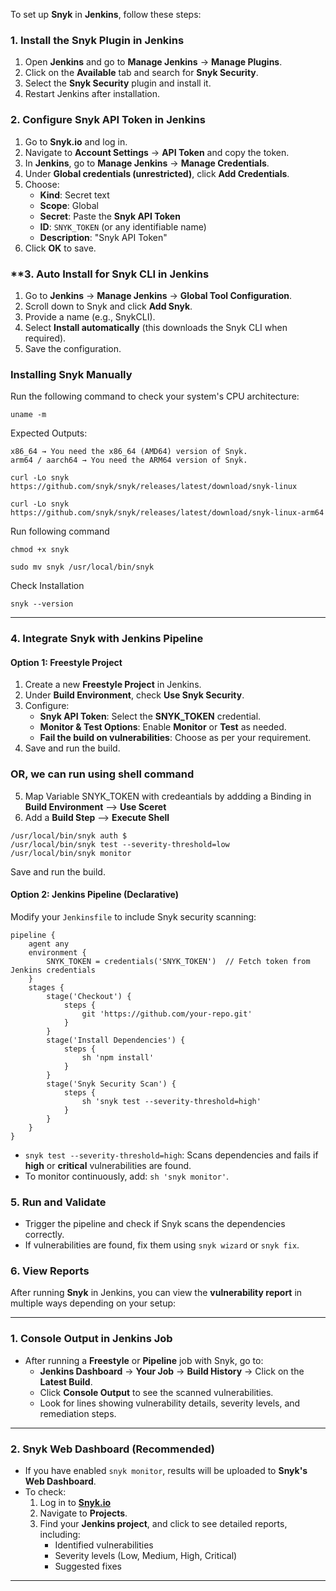 To set up **Snyk** in **Jenkins**, follow these steps:

### **1. Install the Snyk Plugin in Jenkins**
1. Open **Jenkins** and go to **Manage Jenkins** → **Manage Plugins**.
2. Click on the **Available** tab and search for **Snyk Security**.
3. Select the **Snyk Security** plugin and install it.
4. Restart Jenkins after installation.

### **2. Configure Snyk API Token in Jenkins**
1. Go to **Snyk.io** and log in.
2. Navigate to **Account Settings** → **API Token** and copy the token.
3. In **Jenkins**, go to **Manage Jenkins** → **Manage Credentials**.
4. Under **Global credentials (unrestricted)**, click **Add Credentials**.
5. Choose:
   - **Kind**: Secret text
   - **Scope**: Global
   - **Secret**: Paste the **Snyk API Token**
   - **ID**: `SNYK_TOKEN` (or any identifiable name)
   - **Description**: "Snyk API Token"
6. Click **OK** to save.

### **3. Auto Install for Snyk CLI in Jenkins
1. Go to **Jenkins** → **Manage Jenkins** → **Global Tool Configuration**.
2. Scroll down to Snyk and click **Add Snyk**.
3. Provide a name (e.g., SnykCLI).
4. Select **Install automatically** (this downloads the Snyk CLI when required).
5. Save the configuration.

### **Installing Snyk Manually**
Run the following command to check your system's CPU architecture:
```
uname -m
```
Expected Outputs:

    x86_64 → You need the x86_64 (AMD64) version of Snyk.
    arm64 / aarch64 → You need the ARM64 version of Snyk.

```
curl -Lo snyk https://github.com/snyk/snyk/releases/latest/download/snyk-linux
```
```
curl -Lo snyk https://github.com/snyk/snyk/releases/latest/download/snyk-linux-arm64
```
Run following command
```
chmod +x snyk
```
```
sudo mv snyk /usr/local/bin/snyk
```

Check Installation
```
snyk --version
```

---

### **4. Integrate Snyk with Jenkins Pipeline**
#### **Option 1: Freestyle Project**
1. Create a new **Freestyle Project** in Jenkins.
2. Under **Build Environment**, check **Use Snyk Security**.
3. Configure:
   - **Snyk API Token**: Select the **SNYK_TOKEN** credential.
   - **Monitor & Test Options**: Enable **Monitor** or **Test** as needed.
   - **Fail the build on vulnerabilities**: Choose as per your requirement.
4. Save and run the build. <br>
### **OR, we can run using shell command**
5. Map Variable SNYK_TOKEN with credeantials by addding a Binding in **Build Environment** --> **Use Sceret**
6. Add a **Build Step** --> **Execute Shell**
```
/usr/local/bin/snyk auth $
/usr/local/bin/snyk test --severity-threshold=low
/usr/local/bin/snyk monitor
```
Save and run the build.

#### **Option 2: Jenkins Pipeline (Declarative)**
Modify your `Jenkinsfile` to include Snyk security scanning:

```
pipeline {
    agent any
    environment {
        SNYK_TOKEN = credentials('SNYK_TOKEN')  // Fetch token from Jenkins credentials
    }
    stages {
        stage('Checkout') {
            steps {
                git 'https://github.com/your-repo.git'
            }
        }
        stage('Install Dependencies') {
            steps {
                sh 'npm install'
            }
        }
        stage('Snyk Security Scan') {
            steps {
                sh 'snyk test --severity-threshold=high'
            }
        }
    }
}
```
- `snyk test --severity-threshold=high`: Scans dependencies and fails if **high** or **critical** vulnerabilities are found.
- To monitor continuously, add: `sh 'snyk monitor'`.

### **5. Run and Validate**
- Trigger the pipeline and check if Snyk scans the dependencies correctly.
- If vulnerabilities are found, fix them using `snyk wizard` or `snyk fix`.

### **6. View Reports**
After running **Snyk** in Jenkins, you can view the **vulnerability report** in multiple ways depending on your setup:

---

### **1. Console Output in Jenkins Job**
- After running a **Freestyle** or **Pipeline** job with Snyk, go to:
  - **Jenkins Dashboard** → **Your Job** → **Build History** → Click on the **Latest Build**.
  - Click **Console Output** to see the scanned vulnerabilities.
  - Look for lines showing vulnerability details, severity levels, and remediation steps.

---

### **2. Snyk Web Dashboard (Recommended)**
- If you have enabled `snyk monitor`, results will be uploaded to **Snyk's Web Dashboard**.
- To check:
  1. Log in to **[Snyk.io](https://snyk.io)**
  2. Navigate to **Projects**.
  3. Find your **Jenkins project**, and click to see detailed reports, including:
     - Identified vulnerabilities
     - Severity levels (Low, Medium, High, Critical)
     - Suggested fixes

---
